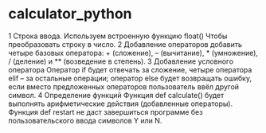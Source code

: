 # calculator_python

1 Строка ввода.
Используем встроенную функцию float()
Чтобы преобразовать строку в число.
2 Добавление операторов
добавить четыре базовых оператора: + (сложение), – (вычитание), * (умножение), / (деление) и ** (возведение в степень).
3 Добавление условного оператора
Оператор if будет отвечать за сложение, четыре оператора elif – за остальные операции; оператор else будет возвращать ошибку, если вместо предложенных операторов пользователь ввёл другой символ.
4 Определение функций
Функция def calculate() будет выполнять арифметические действия (добавленные операторы).
Функция def restart не даст завершиться программе без пользовательского ввода символов Y или N.
